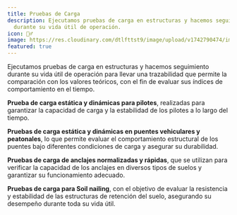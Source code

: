 ```yaml
---
title: Pruebas de Carga
description: Ejecutamos pruebas de carga en estructuras y hacemos seguimiento
  durante su vida útil de operación.
icon: 🏋️‍♂️
image: https://res.cloudinary.com/dtlfttst9/image/upload/v1742790474/img-20250313-wa0054_hdxu1y.jpg
featured: true
---
```

Ejecutamos pruebas de carga en estructuras y hacemos seguimiento durante su vida útil de operación para llevar una trazabilidad que permite la comparación con los valores teóricos, con el fin de evaluar sus índices de comportamiento en el tiempo.

**Prueba de carga estática y dinámicas para pilotes**, realizadas para garantizar la capacidad de carga y la estabilidad de los pilotes a lo largo del tiempo.

**Pruebas de carga estática y dinámicas en puentes vehiculares y peatonales**, lo que permite evaluar el comportamiento estructural de los puentes bajo diferentes condiciones de carga y asegurar su durabilidad.

**Pruebas de carga de anclajes normalizadas y rápidas**, que se utilizan para verificar la capacidad de los anclajes en diversos tipos de suelos y garantizar su funcionamiento adecuado.

**Pruebas de carga para Soil nailing**, con el objetivo de evaluar la resistencia y estabilidad de las estructuras de retención del suelo, asegurando su desempeño durante toda su vida útil.
